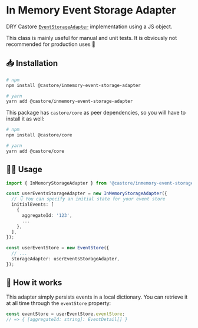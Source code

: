 # In Memory Event Storage Adapter

DRY Castore [`EventStorageAdapter`](https://github.com/castore-dev/castore/#-eventstorageadapter) implementation using a JS object.

This class is mainly useful for manual and unit tests. It is obviously not recommended for production uses 🙂

## 📥 Installation

```bash
# npm
npm install @castore/inmemory-event-storage-adapter

# yarn
yarn add @castore/inmemory-event-storage-adapter
```

This package has `castore/core` as peer dependencies, so you will have to install it as well:

```bash
# npm
npm install @castore/core

# yarn
yarn add @castore/core
```

## 👩‍💻 Usage

```ts
import { InMemoryStorageAdapter } from '@castore/inmemory-event-storage-adapter';

const userEventsStorageAdapter = new InMemoryStorageAdapter({
  // 👇 You can specify an initial state for your event store
  initialEvents: [
    {
      aggregateId: '123',
      ...
    },
  ],
});

const userEventStore = new EventStore({
  // ...
  storageAdapter: userEventsStorageAdapter,
});
```

## 🤔 How it works

This adapter simply persists events in a local dictionary. You can retrieve it at all time through the `eventStore` property:

```ts
const eventStore = userEventStore.eventStore;
// => { [aggregateId: string]: EventDetail[] }
```
